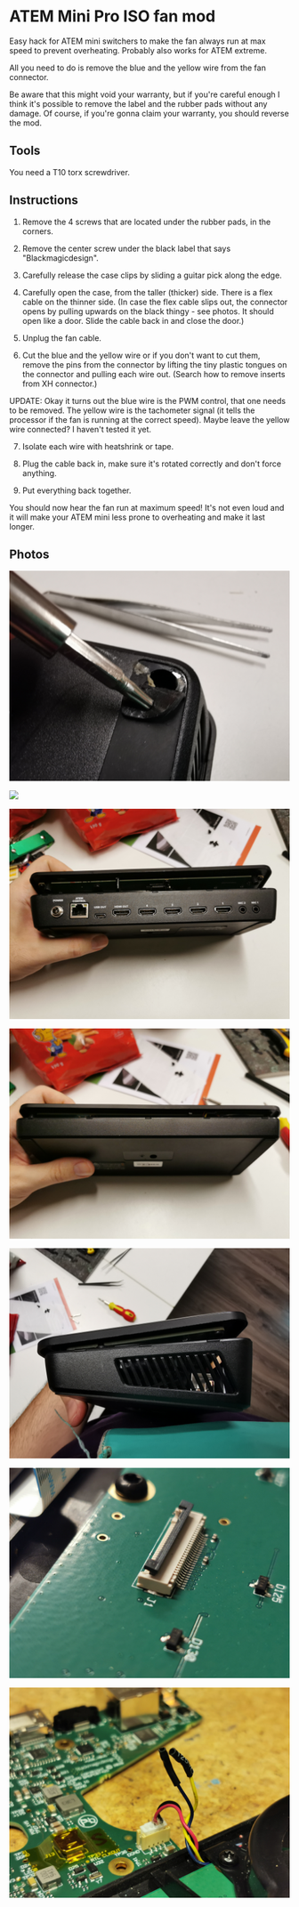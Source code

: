 # ATEM Mini Pro ISO fan mod
Easy hack for ATEM mini switchers to make the fan always run at max speed to prevent overheating. Probably also works for ATEM extreme.

All you need to do is remove the blue and the yellow wire from the fan connector.

Be aware that this might void your warranty, but if you're careful enough I think it's possible to remove the label and the rubber pads without any damage. Of course, if you're gonna claim your warranty, you should reverse the mod.

## Tools

You need a T10 torx screwdriver.

## Instructions

1. Remove the 4 screws that are located under the rubber pads, in the corners.

2. Remove the center screw under the black label that says "Blackmagicdesign".

3. Carefully release the case clips by sliding a guitar pick along the edge.

4. Carefully open the case, from the taller (thicker) side. There is a flex cable on the thinner side. (In case the flex cable slips out, the connector opens by pulling upwards on the black thingy - see photos. It should open like a door. Slide the cable back in and close the door.)

5. Unplug the fan cable.

6. Cut the blue and the yellow wire or if you don't want to cut them, remove the pins from the connector by lifting the tiny plastic tongues on the connector and pulling each wire out. (Search how to remove inserts from XH connector.)

UPDATE: Okay it turns out the blue wire is the PWM control, that one needs to be removed. The yellow wire is the tachometer signal (it tells the processor if the fan is running at the correct speed). Maybe leave the yellow wire connected? I haven't tested it yet.

7. Isolate each wire with heatshrink or tape.

8. Plug the cable back in, make sure it's rotated correctly and don't force anything.

9. Put everything back together.

You should now hear the fan run at maximum speed! It's not even loud and it will make your ATEM mini less prone to overheating and make it last longer.

## Photos

![](photos/IMG_20231229_215824.jpg)

![](photos/IMG_20231229_215648.jpg)

![](photos/IMG_20231229_212156_1.jpg)

![](photos/IMG_20231229_212209.jpg)

![](photos/IMG_20231229_212225.jpg)

![](photos/IMG_20231229_212006.jpg)

![](photos/IMG_20231229_214929.jpg)

